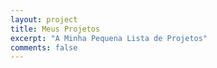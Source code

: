 ```yaml
---
layout: project
title: Meus Projetos
excerpt: "A Minha Pequena Lista de Projetos"
comments: false
---
```

